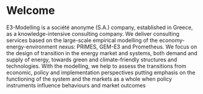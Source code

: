 # Welcome

E3-Modelling is a société anonyme (S.A.) company, established in Greece, as a knowledge-intensive consulting company. We deliver consulting services based on the large-scale empirical modelling of the economy-energy-environment nexus: PRIMES, GEM-E3 and Prometheus. We focus on the design of transition in the energy market and systems, both demand and supply of energy, towards green and climate-friendly structures and technologies. With the modelling, we help to assess the transitions from economic, policy and implementation perspectives putting emphasis on the functioning of the system and the markets as a whole when policy instruments influence behaviours and market outcomes
